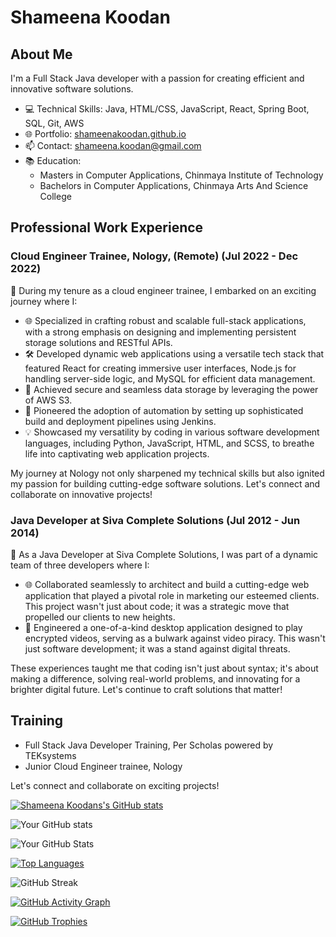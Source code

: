 # Shameena Koodan

## About Me
I'm a Full Stack Java developer with a passion for creating efficient and innovative software solutions. 

- 💻 Technical Skills: Java, HTML/CSS, JavaScript, React, Spring Boot, SQL, Git, AWS
- 🌐 Portfolio: [shameenakoodan.github.io](https://shameenakoodan.github.io/shameenakoodan-portfolio/)
- 📫 Contact: shameena.koodan@gmail.com
- 📚 Education: 
  - Masters in Computer Applications, Chinmaya Institute of Technology
  - Bachelors in Computer Applications, Chinmaya Arts And Science College

## Professional Work Experience
### Cloud Engineer Trainee, Nology, (Remote) (Jul 2022 - Dec 2022)
🚀 During my tenure as a cloud engineer trainee, I embarked on an exciting journey where I:

- 🌐 Specialized in crafting robust and scalable full-stack applications, with a strong emphasis on designing and implementing persistent storage solutions and RESTful APIs.
- 🛠️ Developed dynamic web applications using a versatile tech stack that featured React for creating immersive user interfaces, Node.js for handling server-side logic, and MySQL for efficient data management.
- 🌟 Achieved secure and seamless data storage by leveraging the power of AWS S3.
- 🚀 Pioneered the adoption of automation by setting up sophisticated build and deployment pipelines using Jenkins.
- 💡 Showcased my versatility by coding in various software development languages, including Python, JavaScript, HTML, and SCSS, to breathe life into captivating web application projects.

My journey at Nology not only sharpened my technical skills but also ignited my passion for building cutting-edge software solutions. Let's connect and collaborate on innovative projects!

### Java Developer at Siva Complete Solutions (Jul 2012 - Jun 2014)

🚀 As a Java Developer at Siva Complete Solutions, I was part of a dynamic team of three developers where I:

- 🌐 Collaborated seamlessly to architect and build a cutting-edge web application that played a pivotal role in marketing our esteemed clients. This project wasn't just about code; it was a strategic move that propelled our clients to new heights.
- 🎥 Engineered a one-of-a-kind desktop application designed to play encrypted videos, serving as a bulwark against video piracy. This wasn't just software development; it was a stand against digital threats.

These experiences taught me that coding isn't just about syntax; it's about making a difference, solving real-world problems, and innovating for a brighter digital future. Let's continue to craft solutions that matter!


## Training
- Full Stack Java Developer Training, Per Scholas powered by TEKsystems
- Junior Cloud Engineer trainee, Nology

Let's connect and collaborate on exciting projects!


[![Shameena Koodans's GitHub stats](https://github-readme-stats.vercel.app/api/top-langs?username=shameenakoodan&hide=html,scss,stylus,blade,jupyter%20notebook,python,css,shell,batchfile,dockerfile,typescript&theme=algolia&show_icons=true)](https://github.com/shameenakoodan)

![Your GitHub stats](https://github-readme-stats.vercel.app/api?username=shameenakoodan&show_icons=true&theme=radical&hide_rank=true&hide=prs,issues,contribs)

![Your GitHub Stats](https://github-readme-stats.vercel.app/api?username=shameenakoodan&show_icons=true&theme=radical&count_private=true)

[![Top Languages](https://github-readme-stats.vercel.app/api/top-langs/?username=shameenakoodan&layout=compact&theme=radical)](https://github.com/anuraghazra/github-readme-stats)

![GitHub Streak](https://github-readme-streak-stats.herokuapp.com/?user=shameenakoodan&theme=radical)

[![GitHub Activity Graph](https://activity-graph.herokuapp.com/graph?username=shameenakoodan&theme=radical)](https://github.com/ashutosh00710/github-readme-activity-graph)

[![GitHub Trophies](https://github-profile-trophy.vercel.app/?username=shameenakoodan&theme=radical)](https://github.com/ryo-ma/github-profile-trophy)
